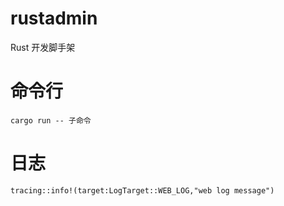 # rustadmin
Rust 开发脚手架

# 命令行
`cargo run -- 子命令`

# 日志
`tracing::info!(target:LogTarget::WEB_LOG,"web log message")`